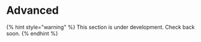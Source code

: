 # Advanced

{% hint style="warning" %}
This section is under development. Check back soon.
{% endhint %}

